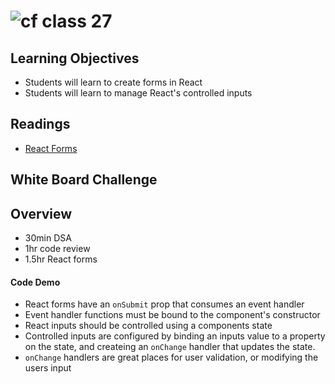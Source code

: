 ![cf](http://i.imgur.com/7v5ASc8.png) class 27 
===

## Learning Objectives
* Students will learn to create forms in React 
* Students will learn to manage React's controlled inputs

## Readings
* [React Forms](https://facebook.github.io/react/docs/forms.html)

## White Board Challenge

## Overview 
* 30min DSA
* 1hr code review
* 1.5hr React forms 

#### Code Demo
* React forms have an `onSubmit` prop that consumes an event handler
* Event handler functions must be bound to the component's constructor
* React inputs should be controlled using a components state
* Controlled inputs are configured by binding an inputs value to a property on the state, and createing an `onChange` handler that updates the state.
* `onChange` handlers are great places for user validation, or modifying the users input
